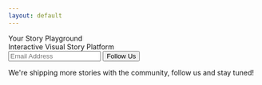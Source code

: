 ```yaml
---
layout: default
---
```


<div class="bg w3-display-container w3-light-grey" id="home">
  <div>
    <div class="w3-text-dark-gray punchline">
      <div class="title">
        <span class="what-if">Your Story Playground</span>
      </div>
      <div class="subtitle w3-text-dark-grey">
  Interactive Visual Story Platform
      </div>
    </div>
    <div class="w3-container signup">
      <form id="waitlist-form" action="https://formspree.io/f/mbjvygwp" method="POST">
        <input class="w3-input w3-border" id="email" name="email" type="email" placeholder="Email Address">
        <button id="my-form-button" class="w3-button w3-blue">Follow Us</button>
        <p id="waitlist-form-status"></p>
      </form>
      <div class="signup-text w3-text-dark-grey">
        We're shipping more stories with the community, follow us and stay tuned!
      </div>
    </div>
  </div>
</div>

<script>

var form = document.getElementById("waitlist-form");

async function handleWaitlist(event) {
    event.preventDefault();
    var status = document.getElementById("waitlist-form-status");

    var data = new FormData(event.target);
    fetch(event.target.action, {
    method: form.method,
    body: data,
    headers: {
        'Accept': 'application/json'
    }
    }).then(response => {
    if (response.ok) {
        status.innerHTML = "Thanks for joining our wait list!";
        form.reset()
    } else {
        response.json().then(data => {
        if (Object.hasOwn(data, 'errors')) {
            status.innerHTML = data["errors"].map(
            error => error["message"]
            ).join(", ")
        } else {
            status.innerHTML = "We apologize, but something went wrong."
        }
        })
    }
    }).catch(error => {
    status.innerHTML = "We apologize, but something went wrong."
    });
}
form.addEventListener("submit", handleWaitlist)

</script>
